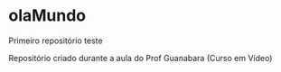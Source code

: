 # olaMundo
 Primeiro repositório teste

 Repositório criado durante a aula do Prof Guanabara (Curso em Vídeo)
